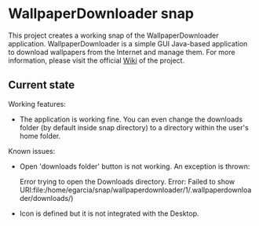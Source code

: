 # WallpaperDownloader snap

This project creates a working snap of the WallpaperDownloader application.
WallpaperDownloader is a simple GUI Java-based application to download wallpapers from the Internet and manage them. 
For more information, please visit the official [Wiki](https://bitbucket.org/eloy_garcia_pca/wallpaperdownloader/wiki/Home) of the project.

## Current state

Working features:
 - The application is working fine. You can even change the downloads folder (by default inside snap directory) to a directory within the user's home folder.

Known issues:
  - Open 'downloads folder' button is not working. An exception is thrown: 

      Error trying to open the Downloads directory. Error: Failed to show URI:file:/home/egarcia/snap/wallpaperdownloader/1/.wallpaperdownloader/downloads/)

  - Icon is defined but it is not integrated with the Desktop.
